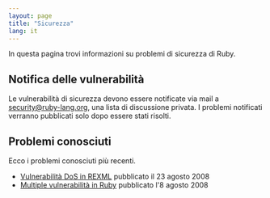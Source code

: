 ```yaml
---
layout: page
title: "Sicurezza"
lang: it
---
```


In questa pagina trovi informazioni su problemi di sicurezza di Ruby.

## Notifica delle vulnerabilità

Le vulnerabilità di sicurezza devono essere notificate via mail a
security@ruby-lang.org, una lista di discussione privata. I problemi
notificati verranno pubblicati solo dopo essere stati risolti.

## Problemi conosciuti

Ecco i problemi conosciuti più recenti.

* [Vulnerabilità DoS in
  REXML](/it/news/2008/11/14/dos-vulnerability-in-rexml/) pubblicato il
  23 agosto 2008
* [Multiple vulnerabilità in
  Ruby](/it/news/2008/11/14/multiple-vulnerabilities-in-ruby/)
  pubblicato l\'8 agosto 2008

